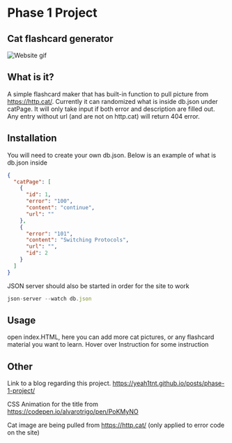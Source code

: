 # Phase 1 Project
## Cat flashcard generator

![Website gif](https://i.imgur.com/iYPnvAC.gif)

## What is it?

A simple flashcard maker that has built-in function to pull picture from https://http.cat/. Currently it can randomized what is inside db.json under catPage. It will only take input if both error and description are filled out. Any entry without url (and are not on http.cat) will return 404 error.

## Installation

You will need to create your own db.json. Below is an example of what is db.json inside

```json
{
  "catPage": [
    {
      "id": 1,
      "error": "100",
      "content": "continue",
      "url": ""
    },
    {
      "error": "101",
      "content": "Switching Protocols",
      "url": "",
      "id": 2
    }
  ]
}
```
JSON server should also be started in order for the site to work

```js
json-server --watch db.json
```

## Usage

open index.HTML, here you can add more cat pictures, or any flashcard material you want to learn. Hover over Instruction for some instruction


## Other
Link to a blog regarding this project. https://yeah1tnt.github.io/posts/phase-1-project/

CSS Animation for the title from
https://codepen.io/alvarotrigo/pen/PoKMyNO

Cat image are being pulled from https://http.cat/ (only applied to error code on the site)